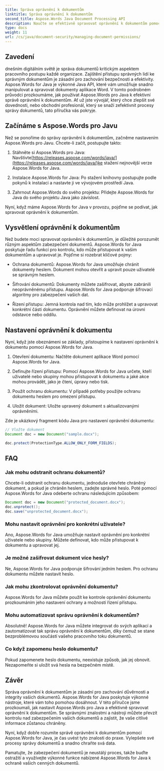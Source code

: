 ```yaml
---
title: Správa oprávnění k dokumentům
linktitle: Správa oprávnění k dokumentům
second_title: Aspose.Words Java Document Processing API
description: Naučte se efektivně spravovat oprávnění k dokumentům pomocí Aspose.Words for Java. Tento komplexní průvodce poskytuje podrobné pokyny a příklady zdrojového kódu.
type: docs
weight: 11
url: /cs/java/document-security/managing-document-permissions/
---
```


## Zavedení

dnešním digitálním světě je správa dokumentů kritickým aspektem pracovního postupu každé organizace. Zajištění přístupu správných lidí ke správným dokumentům je zásadní pro zachování bezpečnosti a efektivity. Aspose.Words for Java je výkonné Java API, které vám umožňuje snadno manipulovat a spravovat dokumenty aplikace Word. V tomto podrobném průvodci prozkoumáme, jak používat Aspose.Words pro Java k efektivní správě oprávnění k dokumentům. Ať už jste vývojář, který chce zlepšit své dovednosti, nebo obchodní profesionál, který se snaží zefektivnit procesy správy dokumentů, tato příručka vás pokryje.

## Začínáme s Aspose.Words pro Javu

Než se ponoříme do správy oprávnění k dokumentům, začněme nastavením Aspose.Words pro Javu. Chcete-li začít, postupujte takto:

1.  Stáhněte si Aspose.Words pro Java: Navštivte[https://releases.aspose.com/words/java/](https://releases.aspose.com/words/java/)ke stažení nejnovější verze Aspose.Words for Java.

2. Instalace Aspose.Words for Java: Po stažení knihovny postupujte podle pokynů k instalaci a nastavte ji ve vývojovém prostředí Java.

3. Zahrnout Aspose.Words do svého projektu: Přidejte Aspose.Words for Java do svého projektu Java jako závislost.

Nyní, když máme Aspose.Words for Java v provozu, pojďme se podívat, jak spravovat oprávnění k dokumentům.

## Vysvětlení oprávnění k dokumentům

Než budete moci spravovat oprávnění k dokumentům, je důležité porozumět různým aspektům zabezpečení dokumentů. Aspose.Words for Java poskytuje řadu funkcí pro kontrolu, kdo může přistupovat k vašim dokumentům a upravovat je. Pojďme si rozebrat klíčové pojmy:

- Ochrana dokumentů: Aspose.Words for Java umožňuje chránit dokumenty heslem. Dokument mohou otevřít a upravit pouze uživatelé se správným heslem.

- Šifrování dokumentů: Dokumenty můžete zašifrovat, abyste zabránili neoprávněnému přístupu. Aspose.Words for Java podporuje šifrovací algoritmy pro zabezpečení vašich dat.

- Řízení přístupu: Jemná kontrola nad tím, kdo může prohlížet a upravovat konkrétní části dokumentu. Oprávnění můžete definovat na úrovni odstavce nebo oddílu.

## Nastavení oprávnění k dokumentu

Nyní, když jste obeznámeni se základy, přistoupíme k nastavení oprávnění k dokumentu pomocí Aspose.Words for Java.

1. Otevření dokumentu: Načtěte dokument aplikace Word pomocí Aspose.Words for Java.

2. Definujte řízení přístupu: Pomocí Aspose.Words for Java určete, kteří uživatelé nebo skupiny mohou přistupovat k dokumentu a jaké akce mohou provádět, jako je čtení, úpravy nebo tisk.

3. Použít ochranu dokumentu: V případě potřeby použijte ochranu dokumentu heslem pro omezení přístupu.

4. Uložit dokument: Uložte upravený dokument s aktualizovanými oprávněními.

Zde je ukázkový fragment kódu Java pro nastavení oprávnění dokumentu:

```java
// Vložte dokument
Document doc = new Document("sample.docx");

doc.protect(ProtectionType.ALLOW_ONLY_FORM_FIELDS);
```

## FAQ

### Jak mohu odstranit ochranu dokumentů?

Chcete-li odstranit ochranu dokumentu, jednoduše otevřete chráněný dokument, a pokud je chráněn heslem, zadejte správné heslo. Poté pomocí Aspose.Words for Java odeberte ochranu následujícím způsobem:

```java
Document doc = new Document("protected_document.docx");
doc.unprotect();
doc.save("unprotected_document.docx");
```

### Mohu nastavit oprávnění pro konkrétní uživatele?

Ano, Aspose.Words for Java umožňuje nastavit oprávnění pro konkrétní uživatele nebo skupiny. Můžete definovat, kdo může přistupovat k dokumentu a upravovat jej.

### Je možné zašifrovat dokument více hesly?

Ne, Aspose.Words for Java podporuje šifrování jedním heslem. Pro ochranu dokumentu můžete nastavit heslo.

### Jak mohu zkontrolovat oprávnění dokumentu?

Aspose.Words for Java můžete použít ke kontrole oprávnění dokumentu prozkoumáním jeho nastavení ochrany a možností řízení přístupu.

### Mohu automatizovat správu oprávnění k dokumentům?

Absolutně! Aspose.Words for Java můžete integrovat do svých aplikací a zautomatizovat tak správu oprávnění k dokumentům, díky čemuž se stane bezproblémovou součástí vašeho pracovního toku dokumentů.

### Co když zapomenu heslo dokumentu?

Pokud zapomenete heslo dokumentu, neexistuje způsob, jak jej obnovit. Nezapomeňte si uložit svá hesla na bezpečném místě.

## Závěr

Správa oprávnění k dokumentům je zásadní pro zachování důvěrnosti a integrity vašich dokumentů. Aspose.Words for Java poskytuje výkonné nástroje, které vám toho pomohou dosáhnout. V této příručce jsme prozkoumali, jak nastavit Aspose.Words pro Java a efektivně spravovat oprávnění k dokumentům. Se správnými znalostmi a nástroji můžete převzít kontrolu nad zabezpečením vašich dokumentů a zajistit, že vaše citlivé informace zůstanou chráněny.

Nyní, když dobře rozumíte správě oprávnění k dokumentům pomocí Aspose.Words for Java, je čas uvést tyto znalosti do praxe. Vylepšete své procesy správy dokumentů a snadno chraňte svá data.

Pamatujte, že zabezpečení dokumentů je neustálý proces, takže buďte ostražití a využívejte výkonné funkce nabízené Aspose.Words for Java k ochraně vašich cenných dokumentů.